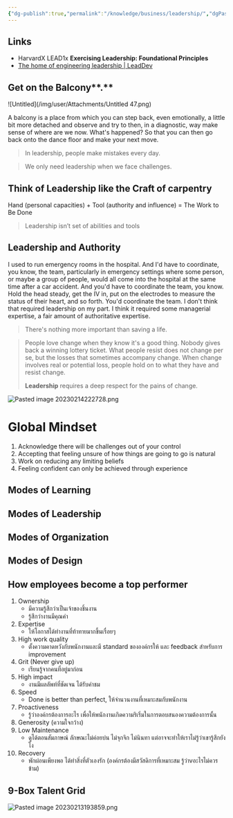 ```yaml
---
{"dg-publish":true,"permalink":"/knowledge/business/leadership/","dgPassFrontmatter":true}
---
```


## Links
- HarvardX LEAD1x **Exercising Leadership: Foundational Principles**
- [The home of engineering leadership | LeadDev](https://leaddev.com/)
## **Get on the** Balcony**.**

![Untitled](/img/user/Attachments/Untitled 47.png)

A balcony is a place from which you can step back, even emotionally, a little bit more detached and observe and try to then, in a diagnostic, way make sense of where are we now. What's happened? So that you can then go back onto the dance floor and make your next move.

> In leadership, people make mistakes every day.

> We only need leadership when we face challenges.

## ****Think of Leadership like the Craft of carpentry****

Hand (personal capacities) + Tool (authority and influence) = The Work to Be Done

> Leadership isn’t set of abilities and tools

## ****Leadership and Authority****

I used to run emergency rooms in the hospital. And I'd have to coordinate, you know, the team, particularly in emergency settings where some person, or maybe a group of people, would all come into the hospital at the same time after a car accident. And you'd have to coordinate the team, you know. Hold the head steady, get the IV in, put on the electrodes to measure the status of their heart, and so forth. You'd coordinate the team. I don't think that required leadership on my part. I think it required some managerial expertise, a fair amount of authoritative expertise.

> There's nothing more important than saving a life.
> 

> People love change when they know it's a good thing. Nobody gives back a winning lottery ticket. What people resist does not change per se, but the losses that sometimes accompany change. When change involves real or potential loss, people hold on to what they have and resist change.
> 
> **Leadership** requires a deep respect for the pains of change.

![Pasted image 20230214222728.png](/img/user/Attachments/Pasted%20image%2020230214222728.png)

# Global Mindset

1. Acknowledge there will be challenges out of your control
2. Accepting that feeling unsure of how things are going to go is natural
3. Work on reducing any limiting beliefs
4. Feeling confident can only be achieved through experience

## Modes of Learning

## Modes of Leadership

## Modes of Organization

## Modes of Design

## How employees become a top performer

1. Ownership
    - มีความรู้สึกว่าเป็นเจ้าของชิ้นงาน
    - รู้สึกว่างานมีคุณค่า
2. Expertise
    - ให้โอกาสได้ทำงานที่ท้าทายมากขึ้นเรื่อยๆ
3. High work quality
    - ตั้งความคาดหวังกับพนักงานและมี standard ขององค์กรให้ และ feedback สำหรับการ improvement
4. Grit (Never give up)
    - เรียนรู้จากคนที่อยู่มาก่อน
5. High impact
    - งานมีผลลัพท์ที่ชัดเจน ได้รับคำชม
6. Speed
    - Done is better than perfect, ให้จำนวนงานที่เหมาะสมกับพนักงาน
7. Proactiveness
    - รู้ว่าองค์กรต้องการอะไร เพื่อให้พนักงานเกิดความริเริ่มในการตอบสนองความต้องการนั้น
8. Generosity (ความใจกว้าง)
9. Low Maintenance
    - ดูได้ตอนสัมภาษณ์ ลักษณะไม่ค่อยบ่น ไม่จุกจิก ไม่นินทา แต่อาจจะทำให้เราไม่รู้ว่าเขารู้สึกยังไง
10. Recovery
    - พักผ่อนเพียงพอ ได้ทำสิ่งที่ตัวเองรัก (องค์กรต้องมีสวัสดิการที่เหมาะสม รู้ว่าvอะไรไม่ควรข้าม)

## 9-Box Talent Grid
![Pasted image 20230213193859.png](/img/user/Attachments/Pasted%20image%2020230213193859.png)